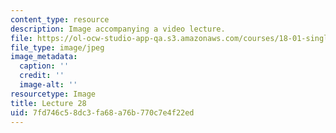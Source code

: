 ```yaml
---
content_type: resource
description: Image accompanying a video lecture.
file: https://ol-ocw-studio-app-qa.s3.amazonaws.com/courses/18-01-single-variable-calculus-fall-2006/7fd746c58dc3fa68a76b770c7e4f22ed_lec28.jpg
file_type: image/jpeg
image_metadata:
  caption: ''
  credit: ''
  image-alt: ''
resourcetype: Image
title: Lecture 28
uid: 7fd746c5-8dc3-fa68-a76b-770c7e4f22ed
---
```

